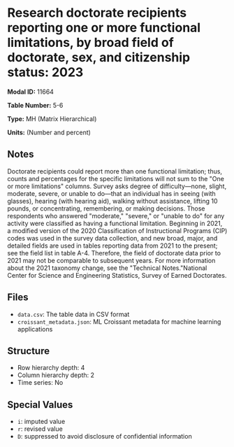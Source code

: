 # Research doctorate recipients reporting one or more functional limitations, by broad field of doctorate, sex, and citizenship status: 2023

**Modal ID:** 11664

**Table Number:** 5-6

**Type:** MH (Matrix Hierarchical)

**Units:** (Number and percent)

## Notes

Doctorate recipients could report more than one functional limitation; thus, counts and percentages for the specific limitations will not sum to the "One or more limitations" columns. Survey asks degree of difficulty—none, slight, moderate, severe, or unable to do—that an individual has in seeing (with glasses), hearing (with hearing aid), walking without assistance, lifting 10 pounds, or concentrating, remembering, or making decisions. Those respondents who answered "moderate," "severe," or "unable to do" for any activity were classified as having a functional limitation. Beginning in 2021, a modified version of the 2020 Classification of Instructional Programs (CIP) codes was used in the survey data collection, and new broad, major, and detailed fields are used in tables reporting data from 2021 to the present; see the field list in table A-4. Therefore, the field of doctorate data prior to 2021 may not be comparable to subsequent years. For more information about the 2021 taxonomy change, see the "Technical Notes."National Center for Science and Engineering Statistics, Survey of Earned Doctorates.

## Files

- `data.csv`: The table data in CSV format
- `croissant_metadata.json`: ML Croissant metadata for machine learning applications

## Structure

- Row hierarchy depth: 4
- Column hierarchy depth: 2
- Time series: No

## Special Values

- `i`: imputed value
- `r`: revised value
- `D`: suppressed to avoid disclosure of confidential information
